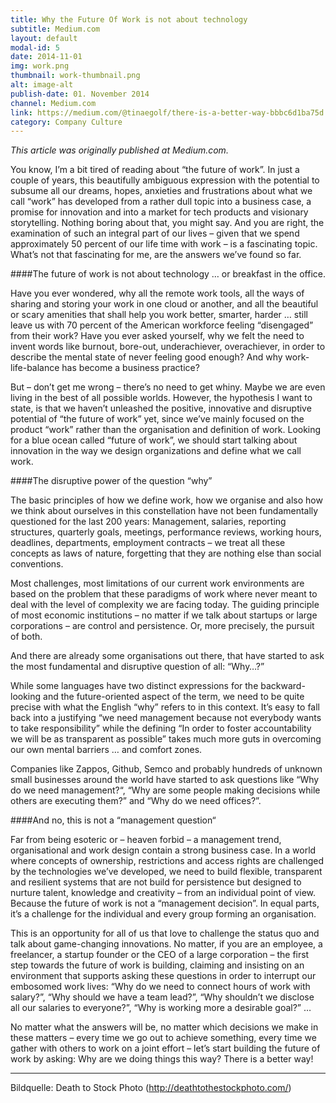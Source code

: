 ```yaml
---
title: Why the Future Of Work is not about technology
subtitle: Medium.com
layout: default
modal-id: 5
date: 2014-11-01
img: work.png
thumbnail: work-thumbnail.png
alt: image-alt
publish-date: 01. November 2014
channel: Medium.com
link: https://medium.com/@tinaegolf/there-is-a-better-way-bbbc6d1ba75d
category: Company Culture
---
```


*This article was originally published at Medium.com.*

You know, I’m a bit tired of reading about “the future of work”. In just a couple of years, this beautifully ambiguous expression with the potential to subsume all our dreams, hopes, anxieties and frustrations about what we call “work” has developed from a rather dull topic into a business case, a promise for innovation and into a market for tech products and visionary storytelling. Nothing boring about that, you might say. And you are right, the examination of such an integral part of our lives – given that we spend approximately 50 percent of our life time with work – is a fascinating topic. What’s not that fascinating for me, are the answers we’ve found so far.

####The future of work is not about technology … or breakfast in the office.

Have you ever wondered, why all the remote work tools, all the ways of sharing and storing your work in one cloud or another, and all the beautiful or scary amenities that shall help you work better, smarter, harder … still leave us with 70 percent of the American workforce feeling “disengaged” from their work? Have you ever asked yourself, why we felt the need to invent words like burnout, bore-out, underachiever, overachiever, in order to describe the mental state of never feeling good enough? And why work-life-balance has become a business practice?

But – don’t get me wrong – there’s no need to get whiny. Maybe we are even living in the best of all possible worlds. However, the hypothesis I want to state, is that we haven’t unleashed the positive, innovative and disruptive potential of “the future of work” yet, since we’ve mainly focused on the product “work” rather than the organisation and definition of work. Looking for a blue ocean called “future of work”, we should start talking about innovation in the way we design organizations and define what we call work.

####The disruptive power of the question “why”

The basic principles of how we define work, how we organise and also how we think about ourselves in this constellation have not been fundamentally questioned for the last 200 years: Management, salaries, reporting structures, quarterly goals, meetings, performance reviews, working hours, deadlines, departments, employment contracts – we treat all these concepts as laws of nature, forgetting that they are nothing else than social conventions.

Most challenges, most limitations of our current work environments are based on the problem that these paradigms of work where never meant to deal with the level of complexity we are facing today. The guiding principle of most economic institutions – no matter if we talk about startups or large corporations – are control and persistence. Or, more precisely, the pursuit of both.

And there are already some organisations out there, that have started to ask the most fundamental and disruptive question of all: “Why…?”

While some languages have two distinct expressions for the backward-looking and the future-oriented aspect of the term, we need to be quite precise with what the English “why” refers to in this context. It’s easy to fall back into a justifying “we need management because not everybody wants to take responsibility” while the defining “In order to foster accountability we will be as transparent as possible” takes much more guts in overcoming our own mental barriers … and comfort zones.

Companies like Zappos, Github, Semco and probably hundreds of unknown small businesses around the world have started to ask questions like “Why do we need management?“, “Why are some people making decisions while others are executing them?” and “Why do we need offices?”.

####And no, this is not a “management question“

Far from being esoteric or – heaven forbid – a management trend, organisational and work design contain a strong business case. In a world where concepts of ownership, restrictions and access rights are challenged by the technologies we’ve developed, we need to build flexible, transparent and resilient systems that are not build for persistence but designed to nurture talent, knowledge and creativity – from an individual point of view. Because the future of work is not a “management decision”. In equal parts, it’s a challenge for the individual and every group forming an organisation.

This is an opportunity for all of us that love to challenge the status quo and talk about game-changing innovations. No matter, if you are an employee, a freelancer, a startup founder or the CEO of a large corporation – the first step towards the future of work is building, claiming and insisting on an environment that supports asking these questions in order to interrupt our embosomed work lives: “Why do we need to connect hours of work with salary?”, “Why should we have a team lead?”, “Why shouldn’t we disclose all our salaries to everyone?”, “Why is working more a desirable goal?” …

No matter what the answers will be, no matter which decisions we make in these matters – every time we go out to achieve something, every time we gather with others to work on a joint effort – let’s start building the future of work by asking: Why are we doing things this way? There is a better way!

---
Bildquelle: Death to Stock Photo (http://deathtothestockphoto.com/)